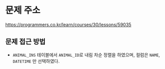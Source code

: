 # 문제 주소
https://programmers.co.kr/learn/courses/30/lessons/59035

## 문제 접근 방법
- `ANIMAL_INS` 테이블에서 `ANIMAL_ID`로 내림 차순 정렬을 하였으며, 컬럼은 `NAME`, `DATETIME` 만 선택하였다.
